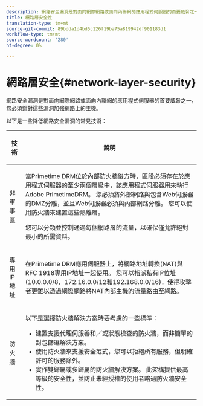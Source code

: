 ```yaml
---
description: 網路安全漏洞是對面向網際網路或面向內聯網的應用程式伺服器的首要威脅之一，您必須針對這些漏洞加強網路上的主機。
title: 網路層安全性
translation-type: tm+mt
source-git-commit: 89bdda1d4bd5c126f19ba75a819942df901183d1
workflow-type: tm+mt
source-wordcount: '280'
ht-degree: 0%

---
```



# 網路層安全{#network-layer-security}

網路安全漏洞是對面向網際網路或面向內聯網的應用程式伺服器的首要威脅之一，您必須針對這些漏洞加強網路上的主機。

以下是一些降低網路安全漏洞的常見技術：

<table frame="all" colsep="1" rowsep="1" class="+ topic/table adobe-d/table " id="table_djf_lhz_n4"> 
 <thead class="- topic/thead "> 
  <tr rowsep="1" class="- topic/row "> 
   <th colname="1" class="- topic/entry entry"> <p class="- topic/p ">技術 </p> </th> 
   <th colname="2" class="- topic/entry entry"> <p class="- topic/p ">說明 </p> </th> 
  </tr> 
 </thead>
 <tbody class="- topic/tbody "> 
  <tr rowsep="1" class="- topic/row "> 
   <td colname="1" class="- topic/entry "> <p class="- topic/p ">非軍事區 </p> </td> 
   <td colname="2" class="- topic/entry "> <p class="- topic/p ">當Primetime DRM位於內部防火牆後方時，區段必須存在於應用程式伺服器的至少兩個層級中，該應用程式伺服器用來執行Adobe PrimetimeDRM。 您必須將外部網路與包含Web伺服器的DMZ分離，並且Web伺服器必須與內部網路分離。 您可以使用防火牆來建置這些隔離層。 </p> <p>您可以分類並控制通過每個網路層的流量，以確保僅允許絕對最小的所需資料。 </p> </td> 
  </tr> 
  <tr rowsep="1" class="- topic/row "> 
   <td colname="1" class="- topic/entry "> <p class="- topic/p ">專用IP地址 </p> </td> 
   <td colname="2" class="- topic/entry "> <p class="- topic/p ">在Primetime DRM應用伺服器上，將網路地址轉換(NAT)與RFC 1918專用IP地址一起使用。 您可以指派私有IP位址(10.0.0.0/8、172.16.0.0/12和192.168.0.0/16)，使得攻擊者更難以透過網際網路將NAT內部主機的流量路由至網路。 </p> </td> 
  </tr> 
  <tr rowsep="0" class="- topic/row "> 
   <td colname="1" class="- topic/entry "> <p class="- topic/p ">防火牆 </p> </td> 
   <td colname="2" class="- topic/entry "> <p class="- topic/p ">以下是選擇防火牆解決方案時要考慮的一些標準： </p> <p class="- topic/p "> 
     <ul class="- topic/ul " id="ul_wjf_lhz_n4"> 
      <li class="- topic/li " id="li_A620D0B635384590BA7804F9720D04D0">建置支援代理伺服器和／或狀態檢查的防火牆，而非簡單的封包篩選解決方案。 </li> 
      <li class="- topic/li " id="li_3E4F814A30C047539185C23F4F57C282">使用防火牆來支援安全范式，您可以拒絕所有服務，但明確許可的服務除外。 </li> 
      <li class="- topic/li " id="li_96160B3F14C4425397F017AF93FABE32">實作雙歸屬或多歸屬的防火牆解決方案。 此架構提供最高等級的安全性，並防止未經授權的使用者略過防火牆安全性。 </li> 
     </ul> </p> </td> 
  </tr> 
 </tbody> 
</table>

